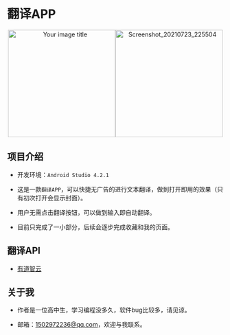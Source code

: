# 翻译APP
<p align="middle">
<img src="https://luoyingmm.oss-cn-shanghai.aliyuncs.com/img/Screenshot_20210723_225732.jpg" alt="Your image title" width="250"/><img src="https://luoyingmm.oss-cn-shanghai.aliyuncs.com/img/Screenshot_20210723_225504.jpg" alt="Screenshot_20210723_225504" width="250"/>
</p>





 ## 项目介绍

* 开发环境：```Android Studio 4.2.1```

* 这是一款```翻译APP```，可以快捷无广告的进行文本翻译，做到打开即用的效果（只有初次打开会显示封面）。
* 用户无需点击翻译按钮，可以做到输入即自动翻译。
* 目前只完成了一小部分，后续会逐步完成收藏和我的页面。

## 翻译API

* [有道智云](https://ai.youdao.com/)

## 关于我

* 作者是一位高中生，学习编程没多久，软件bug比较多，请见谅。

* 邮箱：1502972236@qq.com，欢迎与我联系。



  

  

  




